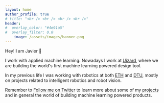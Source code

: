 ```yaml
---
layout: home
author_profile: true
# title: "<br /> <br /> <br /> <br />" 
header:
#  overlay_color: "#4e91a5"
#  overlay_filter: 0.0
    image: /assets/images/banner.png
---
```


Hey! I am Javier 👋

I work with applied machine learning. Nowadays I work at [Uizard](https://uizard.io), where we are building the world's first machine learning powered design tool.   

In my previous life I was working with robotics at both [ETH](https://asl.ethz.ch/) and [DTU](https://www.dtu.dk/english), mostly on projects related to intelligent robotics and robot vision. 

Remember to [Follow me on Twitter]() to learn more about some of my [projects](projects) and in general the world of building machine learning powered products. 

<br /> <br />